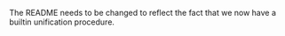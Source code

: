 <!-- Copyright (c) 2014-2016 K Team. All Rights Reserved. -->

The README needs to be changed to reflect the fact that we now have a builtin
unification procedure.
